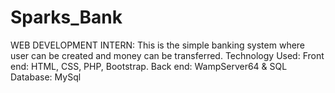 # Sparks_Bank
WEB DEVELOPMENT INTERN: This is the simple banking system where user can be created and money can be transferred. Technology Used: Front end: HTML, CSS, PHP, Bootstrap. Back end: WampServer64 &amp; SQL Database: MySql
